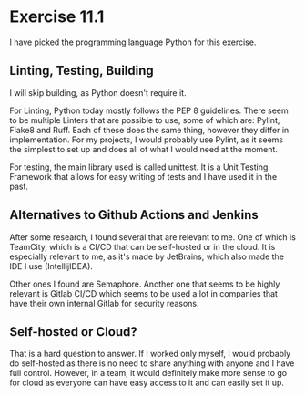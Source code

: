 # Exercise 11.1

I have picked the programming language Python for this exercise.

## Linting, Testing, Building

I will skip building, as Python doesn't require it.

For Linting, Python today mostly follows the PEP 8 guidelines. There seem to be multiple Linters that are possible to use,
some of which are: Pylint, Flake8 and Ruff. Each of these does the same thing, however they differ in implementation. For
my projects, I would probably use Pylint, as it seems the simplest to set up and does all of what I would need at the moment.

For testing, the main library used is called unittest. It is a Unit Testing Framework that allows for easy writing of tests
and I have used it in the past. 

## Alternatives to Github Actions and Jenkins

After some research, I found several that are relevant to me. One of which is TeamCity, which is a CI/CD that can be self-hosted
or in the cloud. It is especially relevant to me, as it's made by JetBrains, which also made the IDE I use (IntellijIDEA).

Other ones I found are Semaphore. Another one that seems to be highly relevant is Gitlab CI/CD which seems to be used a lot
in companies that have their own internal Gitlab for security reasons.

## Self-hosted or Cloud?

That is a hard question to answer. If I worked only myself, I would probably do self-hosted as there is no need to share
anything with anyone and I have full control. However, in a team, it would definitely make more sense to go for cloud as
everyone can have easy access to it and can easily set it up. 